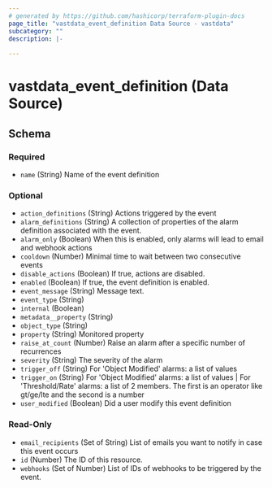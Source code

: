 ```yaml
---
# generated by https://github.com/hashicorp/terraform-plugin-docs
page_title: "vastdata_event_definition Data Source - vastdata"
subcategory: ""
description: |-
  
---
```


# vastdata_event_definition (Data Source)





<!-- schema generated by tfplugindocs -->
## Schema

### Required

- `name` (String) Name of the event definition

### Optional

- `action_definitions` (String) Actions triggered by the event
- `alarm_definitions` (String) A collection of properties of the alarm definition associated with the event.
- `alarm_only` (Boolean) When this is enabled, only alarms will lead to email and webhook actions
- `cooldown` (Number) Minimal time to wait between two consecutive events
- `disable_actions` (Boolean) If true, actions are disabled.
- `enabled` (Boolean) If true, the event definition is enabled.
- `event_message` (String) Message text.
- `event_type` (String)
- `internal` (Boolean)
- `metadata__property` (String)
- `object_type` (String)
- `property` (String) Monitored property
- `raise_at_count` (Number) Raise an alarm after a specific number of recurrences
- `severity` (String) The severity of the alarm
- `trigger_off` (String) For 'Object Modified' alarms: a list of values
- `trigger_on` (String) For 'Object Modified' alarms: a list of values | For 'Threshold/Rate' alarms: a list of 2 members. The first is an operator like gt/ge/lte and the second is a number
- `user_modified` (Boolean) Did a user modify this event definition

### Read-Only

- `email_recipients` (Set of String) List of emails you want to notify in case this event occurs
- `id` (Number) The ID of this resource.
- `webhooks` (Set of Number) List of IDs of webhooks to be triggered by the event.
